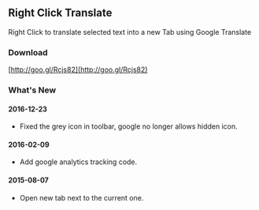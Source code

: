 ## Right Click Translate

Right Click to translate selected text into a new Tab using Google Translate

### Download

[http://goo.gl/Rcjs82](http://goo.gl/Rcjs82)

### What's New

#### 2016-12-23
* Fixed the grey icon in toolbar, google no longer allows hidden icon.

#### 2016-02-09
* Add google analytics tracking code.

#### 2015-08-07
* Open new tab next to the current one.
